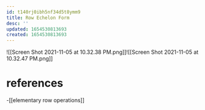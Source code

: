 ```yaml
---
id: t140rj0ibh5nf34d5t8ymm9
title: Row Echelon Form
desc: ''
updated: 1654530813693
created: 1654530813693
---
```

![[Screen Shot 2021-11-05 at 10.32.38 PM.png]]![[Screen Shot 2021-11-05 at 10.32.47 PM.png]]
# references
-[[elementary row operations]]
